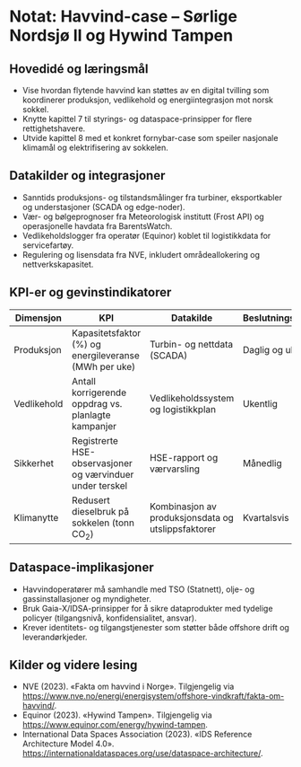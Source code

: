 # Notat: Havvind-case – Sørlige Nordsjø II og Hywind Tampen

## Hovedidé og læringsmål
- Vise hvordan flytende havvind kan støttes av en digital tvilling som koordinerer produksjon, vedlikehold og energiintegrasjon mot norsk sokkel.
- Knytte kapittel 7 til styrings- og dataspace-prinsipper for flere rettighetshavere.
- Utvide kapittel 8 med et konkret fornybar-case som speiler nasjonale klimamål og elektrifisering av sokkelen.

## Datakilder og integrasjoner
- Sanntids produksjons- og tilstandsmålinger fra turbiner, eksportkabler og understasjoner (SCADA og edge-noder).
- Vær- og bølgeprognoser fra Meteorologisk institutt (Frost API) og operasjonelle havdata fra BarentsWatch.
- Vedlikeholdslogger fra operatør (Equinor) koblet til logistikkdata for servicefartøy.
- Regulering og lisensdata fra NVE, inkludert områdeallokering og nettverkskapasitet.

## KPI-er og gevinstindikatorer
| Dimensjon | KPI | Datakilde | Beslutningsfrekvens |
| --- | --- | --- | --- |
| Produksjon | Kapasitetsfaktor (%) og energileveranse (MWh per uke) | Turbin- og nettdata (SCADA) | Daglig og ukentlig |
| Vedlikehold | Antall korrigerende oppdrag vs. planlagte kampanjer | Vedlikeholdssystem og logistikkplan | Ukentlig |
| Sikkerhet | Registrerte HSE-observasjoner og værvinduer under terskel | HSE-rapport og værvarsling | Månedlig |
| Klimanytte | Redusert dieselbruk på sokkelen (tonn CO$_2$) | Kombinasjon av produksjonsdata og utslippsfaktorer | Kvartalsvis |

## Dataspace-implikasjoner
- Havvindoperatører må samhandle med TSO (Statnett), olje- og gassinstallasjoner og myndigheter.
- Bruk Gaia-X/IDSA-prinsipper for å sikre dataprodukter med tydelige policyer (tilgangsnivå, konfidensialitet, ansvar).
- Krever identitets- og tilgangstjenester som støtter både offshore drift og leverandørkjeder.

## Kilder og videre lesing
- NVE (2023). «Fakta om havvind i Norge». Tilgjengelig via https://www.nve.no/energi/energisystem/offshore-vindkraft/fakta-om-havvind/. 
- Equinor (2023). «Hywind Tampen». Tilgjengelig via https://www.equinor.com/energy/hywind-tampen.
- International Data Spaces Association (2023). «IDS Reference Architecture Model 4.0». https://internationaldataspaces.org/use/dataspace-architecture/.

